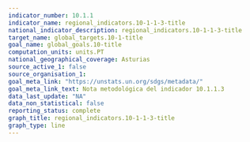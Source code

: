 ```yaml
---
indicator_number: 10.1.1
indicator_name: regional_indicators.10-1-1-3-title
national_indicator_description: regional_indicators.10-1-1-3-title
target_name: global_targets.10-1-title
goal_name: global_goals.10-title
computation_units: units.PT
national_geographical_coverage: Asturias
source_active_1: false
source_organisation_1:  
goal_meta_link: "https://unstats.un.org/sdgs/metadata/"
goal_meta_link_text: Nota metodológica del indicador 10.1.1.3
data_last_update: "NA"
data_non_statistical: false
reporting_status: complete
graph_title: regional_indicators.10-1-1-3-title
graph_type: line
---
```

